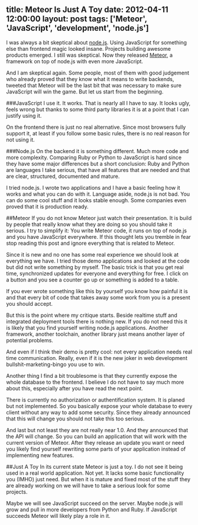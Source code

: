 title: Meteor Is Just A Toy
date: 2012-04-11  12:00:00
layout: post
tags: ['Meteor', 'JavaScript', 'development', 'node.js']
---
I was always a bit skeptical about [node.js][1]. Using JavaScript for
something else than frontend magic looked insane. Projects building 
awesome products emerged. I still was skeptical. Now they released
[Meteor][2], a framework on top of node.js with even more JavaScript.
<!--MORE-->

And I am skeptical again. Some people, most of them with good
judgement who already proved that they know what it means to write
backends, tweeted that Meteor will be the last bit that was necessary
to make sure JavaScript will win the game. But let us start from the
beginning.

###JavaScript
I use it. It works. That is nearly all I have to say. It looks ugly,
feels wrong but thanks to some third party libraries it is at a point
that I can justify using it.

On the frontend there is just no real alternative. Since most browsers
fully support it, at least if you follow some basic rules, there is no
real reason for not using it.

###Node.js
On the backend it is something different. Much more code and more
complexity. Comparing Ruby or Python to JavaScript is hard since they
have some major differences but a short conclusion: Ruby and Python
are languages I take serious, that have all features that are needed
and that are clear, structured, documented and mature.

I tried node.js. I wrote two applications and I have a basic feeling
how it works and what you can do with it. Language aside, node.js is
not bad. You can do some cool stuff and it looks stable enough. Some
companies even proved that it is production ready.

##Meteor
If you do not know Meteor just watch their presentation. It is build
by people that really know what they are doing so you should take
it serious. I try to simplify it: You write Meteor code, it runs on
top of node.js and you have JavaScript everywhere. If this thought
lets you tremble in fear stop reading this post and ignore everything
that is related to Meteor.

Since it is new and no one has some real experience we should look at
everything we have. I tried those demo applications and looked at
the code but did not write something by myself. The basic trick is that
you get real time, synchronized updates for everyone and everything for
free. I click on a button and you see a counter go up or something is
added to a table.

If you ever wrote something like this by yourself you know how
painful it is and that every bit of code that takes away some work
from you is a present you should accept.

But this is the point where my critique starts. Beside realtime stuff
and integrated deployment tools there is nothing new. If you do not
need this it is likely that you find yourself writing node.js applications.
Another framework, another toolchain, another library just means
another layer of potential problems.

And even if I think their demo is pretty cool: not every application
needs real time communication. Really, even if it is the new joker in
web development bullshit-marketing-bingo you use to win.

Another thing I find a bit troublesome is that they currently expose
the whole database to the frontend. I believe I do not have to say
much more about this, especially after you have read the next point.

There is currently no authorization or authentification system. It
is planed but not implemented. So you basically expose your whole
database to every client without any way to add some security.
Since they already announced that this will change you should not
take this too serious.

And last but not least they are not really near 1.0. And they
announced that the API will change. So you can build an application
that will work with the current version of Meteor. After they release
an update you want or need you likely find yourself rewriting some
parts of your application instead of implementing new features.

##Just A Toy
In its current state Meteor is just a toy. I do not see it being used
in a real world application. Not yet. It lacks some basic functionality
you (IMHO) just need. But when it is mature and fixed most of the stuff
they are already working on we will have to take a serious look for
some projects.

Maybe we will see JavaScript succeed on the server. Maybe node.js will
grow and pull in more developers from Python and Ruby. If JavaScript
succeeds Meteor will likely play a role in it.

[1]: http://www.nodejs.org/
[2]: http://www.meteor.com/
